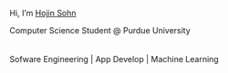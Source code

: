 Hi, I’m [Hojin Sohn](https://hojinsohn.github.io/Portfolio/)

Computer Science Student @ Purdue University <br />
<br />
<br />
Sofware Engineering | App Develop | Machine Learning <br />
